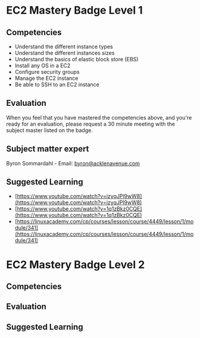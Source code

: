 # EC2 Mastery Badge Level 1

## Competencies

 - Understand the different instance types
 - Understand the different instances sizes
 - Understand the basics of elastic block store (EBS)
 - Install any OS in a EC2
 - Configure security groups
 - Manage the EC2 instance
 - Be able to SSH to an EC2 instance

## Evaluation
When you feel that you have mastered the competencies above, and you're ready for an evaluation, please request a 30 minute meeting with the subject master listed on the badge. 

## Subject matter expert
Byron Sommardahl - Email: byron@acklenavenue.com

## Suggested Learning

 - [https://www.youtube.com/watch?v=izyqJPl9wW8](https://www.youtube.com/watch?v=izyqJPl9wW8)
 - [https://www.youtube.com/watch?v=1q1zBkz0CQE](https://www.youtube.com/watch?v=1q1zBkz0CQE)
 - [https://linuxacademy.com/cp/courses/lesson/course/4449/lesson/1/module/341](https://linuxacademy.com/cp/courses/lesson/course/4449/lesson/1/module/341)

# EC2 Mastery Badge Level 2

## Competencies

## Evaluation

## Suggested Learning

